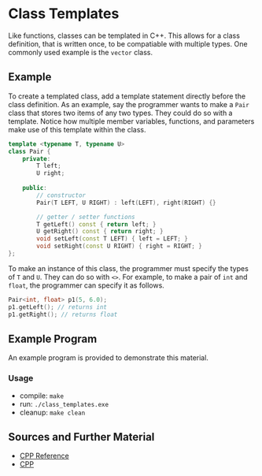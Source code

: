 # Class Templates

Like functions, classes can be templated in C++. This allows for a class definition, that is written once, to be compatiable with multiple types. One commonly used example is the `vector` class.

## Example

To create a templated class, add a template statement directly before the class definition. As an example, say the programmer wants to make a `Pair` class that stores two items of any two types. They could do so with a template. Notice how multiple member variables, functions, and parameters make use of this template within the class.

```C++
template <typename T, typename U>
class Pair {
    private:
        T left;
        U right;
    
    public:
        // constructor
        Pair(T LEFT, U RIGHT) : left(LEFT), right(RIGHT) {}

        // getter / setter functions
        T getLeft() const { return left; }
        U getRight() const { return right; }
        void setLeft(const T LEFT) { left = LEFT; }
        void setRight(const U RIGHT) { right = RIGHT; }
};
```

To make an instance of this class, the programmer must specify the types of `T` and `U`. They can do so with `<>`. For example, to make a pair of `int` and `float`, the programmer can specify it as follows.

```C++
Pair<int, float> p1(5, 6.0);
p1.getLeft(); // returns int
p1.getRight(); // returns float
```

## Example Program

An example program is provided to demonstrate this material.

### Usage
- compile: `make`
- run: `./class_templates.exe`
- cleanup: `make clean`

## Sources and Further Material

- [CPP Reference](https://en.cppreference.com/w/cpp/language/class_template)
- [CPP](https://cplusplus.com/doc/oldtutorial/templates/)
